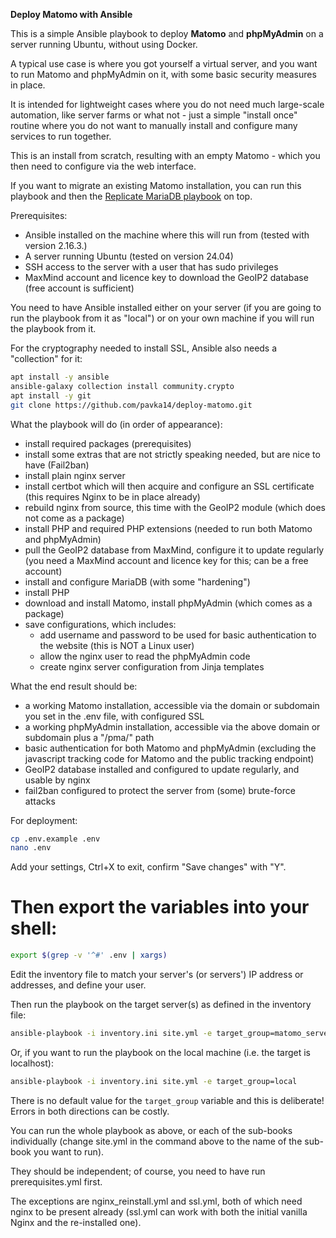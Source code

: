 **Deploy Matomo with Ansible**

This is a simple Ansible playbook to deploy **Matomo** and **phpMyAdmin** on a server running Ubuntu, without using Docker.

A typical use case is where you got yourself a virtual server, and you want to run Matomo and phpMyAdmin on it, 
with some basic security measures in place. 

It is intended for lightweight cases where you do not need much large-scale automation, like server farms or what not - 
just a simple "install once" routine where you do not want to manually install and configure many services to run together.

This is an install from scratch, resulting with an empty Matomo - which you then need to configure via the web interface.

If you want to migrate an existing Matomo installation, you can run this playbook and then the [Replicate MariaDB playbook](replicate_db/replicate_db.md) on top.

Prerequisites:
 - Ansible installed on the machine where this will run from (tested with version 2.16.3.)
 - A server running Ubuntu (tested on version 24.04)
 - SSH access to the server with a user that has sudo privileges
 - MaxMind account and licence key to download the GeoIP2 database (free account is sufficient)

You need to have Ansible installed either on your server (if you are going to run the playbook from it as "local") 
or on your own machine if you will run the playbook from it.

For the cryptography needed to install SSL, Ansible also needs a "collection" for it:
```bash
apt install -y ansible
ansible-galaxy collection install community.crypto
apt install -y git
git clone https://github.com/pavka14/deploy-matomo.git
```
What the playbook will do (in order of appearance):
 - install required packages (prerequisites)
 - install some extras that are not strictly speaking needed, but are nice to have (Fail2ban)
 - install plain nginx server
 - install certbot which will then acquire and configure an SSL certificate (this requires Nginx to be in place already)
 - rebuild nginx from source, this time with the GeoIP2 module (which does not come as a package)
 - install PHP and required PHP extensions (needed to run both Matomo and phpMyAdmin)
 - pull the GeoIP2 database from MaxMind, configure it to update regularly (you need a MaxMind account and licence key for this; can be a free account)
 - install and configure MariaDB (with some "hardening")
 - install PHP
 - download and install Matomo, install phpMyAdmin (which comes as a package)
 - save configurations, which includes:
   - add username and password to be used for basic authentication to the website (this is NOT a Linux user)
   - allow the nginx user to read the phpMyAdmin code
   - create nginx server configuration from Jinja templates

What the end result should be:
 - a working Matomo installation, accessible via the domain or subdomain you set in the .env file, with configured SSL
 - a working phpMyAdmin installation, accessible via the above domain or subdomain plus a "/pma/" path
 - basic authentication for both Matomo and phpMyAdmin (excluding the javascript tracking code for Matomo and the public tracking endpoint)
 - GeoIP2 database installed and configured to update regularly, and usable by nginx
 - fail2ban configured to protect the server from (some) brute-force attacks

For deployment:
```bash
cp .env.example .env
nano .env
```
Add your settings, Ctrl+X to exit, confirm "Save changes" with "Y".

# Then export the variables into your shell:
```bash
export $(grep -v '^#' .env | xargs)
```

Edit the inventory file to match your server's (or servers') IP address or addresses, and define your user.

Then run the playbook on the target server(s) as defined in the inventory file:
```bash
ansible-playbook -i inventory.ini site.yml -e target_group=matomo_servers
```

Or, if you want to run the playbook on the local machine (i.e. the target is localhost):
```bash
ansible-playbook -i inventory.ini site.yml -e target_group=local
```

There is no default value for the `target_group` variable and this is deliberate! Errors in both directions can be costly.

You can run the whole playbook as above, or each of the sub-books individually (change site.yml in the command above to the name of the sub-book you want to run).

They should be independent; of course, you need to have run prerequisites.yml first.

The exceptions are nginx_reinstall.yml and ssl.yml, both of which need nginx to be present already (ssl.yml can work with both the initial vanilla Nginx and the re-installed one).
